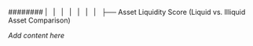 ######## |   |   |   |   |   |   |   ├── Asset Liquidity Score (Liquid vs. Illiquid Asset Comparison)

*Add content here*